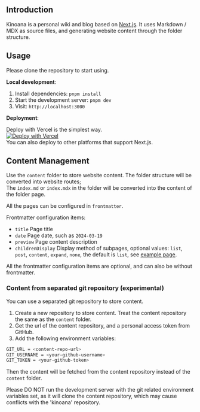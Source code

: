 ## Introduction

Kinoana is a personal wiki and blog based on [Next.js](https://nextjs.org/). It uses Markdown / MDX as source files, and generating website content through the folder structure.

## Usage

Please clone the repository to start using.

**Local development**:  

1. Install dependencies: `pnpm install`
2. Start the development server: `pnpm dev`
3. Visit: `http://localhost:3000`

**Deployment**:

Deploy with Vercel is the simplest way.  
[![Deploy with Vercel](https://vercel.com/button)](https://vercel.com/new/clone?repository-url=https%3A%2F%2Fgithub.com%2FAFXR17light%2Fkinoana)  
You can also deploy to other platforms that support Next.js.

## Content Management

Use the `content` folder to store website content. The folder structure will be converted into website routes;  
The `index.md` or `index.mdx` in the folder will be converted into the content of the folder page.

All the pages can be configured in `frontmatter`.

Frontmatter configuration items:

- `title` Page title
- `date` Page date, such as `2024-03-19`
- `preview` Page content description
- `childrenDisplay` Display method of subpages, optional values: `list`, `post`, `content`, `expand`, `none`, the default is `list`, see [example page](/example).

All the frontmatter configuration items are optional, and can also be without frontmatter.

### Content from separated git repository (experimental)

You can use a separated git repository to store content.

1. Create a new repository to store content. Treat the content repository the same as the `content` folder.
2. Get the url of the content repository, and a personal access token from GitHub.
3. Add the following environment variables:

```bash
GIT_URL = <content-repo-url>
GIT_USERNAME = <your-github-username>
GIT_TOKEN = <your-github-token>
```

Then the content will be fetched from the content repository instead of the `content` folder.

Please DO NOT run the development server with the git related environment variables set, as it will clone the content repository, which may cause conflicts with the 'kinoana' repository.
